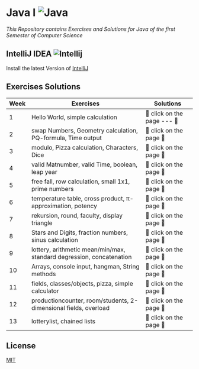 # Java I ![Java](https://img.icons8.com/color/32/000000/java-coffee-cup-logo.png)

*This Repository contains Exercises and Solutions for Java of the first Semester of Computer Science*

## IntelliJ IDEA ![Intellij](https://img.icons8.com/color/26/000000/intellij-idea.png)

Install the latest Version of [IntelliJ](https://www.jetbrains.com/de-de/idea/download/#section=windows)

## Exercises Solutions

|Week| Exercises | Solutions |
| --- | --- | --- |
| 1 | Hello World, simple calculation | :flashlight: click on the page --- :page_facing_up: |
| 2 | swap Numbers, Geometry calculation, PQ-formula, Time output| :flashlight: click on the page :page_facing_up: |
| 3 | modulo, Pizza calculation, Characters, Dice | :flashlight: click on the page :page_facing_up: |
| 4 | valid Matnumber, valid Time, boolean, leap year | :flashlight: click on the page :page_facing_up: |
| 5 | free fall, row calculation, small 1x1, prime numbers | :flashlight: click on the page :page_facing_up: |
| 6 | temperature table, cross product, π-approximation, potency | :flashlight: click on the page :page_facing_up: |
| 7 | rekursion, round, faculty, display triangle | :flashlight: click on the page :page_facing_up: |
| 8 | Stars and Digits, fraction numbers, sinus calculation | :flashlight: click on the page :page_facing_up: |
| 9 | lottery, arithmetic mean/min/max, standard degression, concatenation | :flashlight: click on the page :page_facing_up: |
| 10 | Arrays, console input, hangman, String methods | :flashlight: click on the page :page_facing_up: |
| 11 | fields, classes/objects, pizza, simple calculator | :flashlight: click on the page :page_facing_up: |
| 12 | productioncounter, room/students, 2-dimensional fields, overload | :flashlight: click on the page :page_facing_up: |
| 13 | lotterylist, chained lists | :flashlight: click on the page :page_facing_up: |



## License
[MIT](https://choosealicense.com/licenses/mit/)
